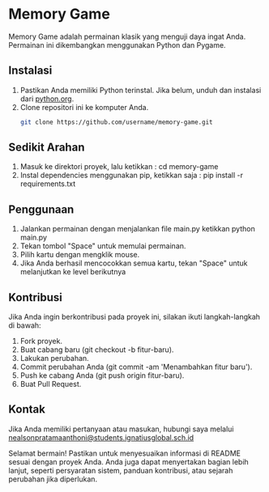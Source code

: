 # Memory Game

Memory Game adalah permainan klasik yang menguji daya ingat Anda. Permainan ini dikembangkan menggunakan Python dan Pygame.

## Instalasi

1. Pastikan Anda memiliki Python terinstal. Jika belum, unduh dan instalasi dari [python.org](https://www.python.org/downloads/).
2. Clone repositori ini ke komputer Anda.
   ```bash
   git clone https://github.com/username/memory-game.git

## Sedikit Arahan
1. Masuk ke direktori proyek,
    lalu ketikkan : cd memory-game
2. Instal dependencies menggunakan pip,
    ketikkan saja : pip install -r requirements.txt

## Penggunaan
1. Jalankan permainan dengan menjalankan file main.py
     ketikkan python main.py
2. Tekan tombol "Space" untuk memulai permainan.
3. Pilih kartu dengan mengklik mouse.
4. Jika Anda berhasil mencocokkan semua kartu, tekan "Space" untuk melanjutkan ke level berikutnya

## Kontribusi
Jika Anda ingin berkontribusi pada proyek ini, silakan ikuti langkah-langkah di bawah:

1. Fork proyek.
2. Buat cabang baru (git checkout -b fitur-baru).
3. Lakukan perubahan.
4. Commit perubahan Anda (git commit -am 'Menambahkan fitur baru').
5. Push ke cabang Anda (git push origin fitur-baru).
6. Buat Pull Request.

## Kontak
Jika Anda memiliki pertanyaan atau masukan, hubungi saya melalui nealsonpratamaanthoni@students.ignatiusglobal.sch.id

Selamat bermain!
Pastikan untuk menyesuaikan informasi di README sesuai dengan proyek Anda. Anda juga dapat menyertakan bagian lebih lanjut, seperti persyaratan sistem, panduan kontribusi, atau sejarah perubahan jika diperlukan.
